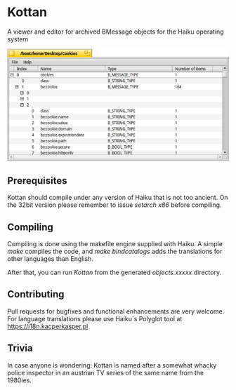 # Kottan

A viewer and editor for archived BMessage objects for the Haiku operating system 

![Screenshot](./screenshot.png)

## Prerequisites
Kottan should compile under any version of Haiku that is not too ancient. 
On the 32bit version please remember to issue *setarch x86* before compiling.

## Compiling 
Compiling is done using the makefile engine supplied with Haiku. A simple *make* compiles the code,
and *make bindcatalogs* adds the translations for other languages than English. 

After that, you can run *Kottan* from the generated *objects.xxxxx* directory. 

## Contributing 
Pull requests for bugfixes and functional enhancements are very welcome. For language translations please
use Haiku´s Polyglot tool at https://i18n.kacperkasper.pl

## Trivia
In case anyone is wondering: Kottan is named after a somewhat whacky police inspector in an austrian TV series of the same name from the 1980ies. 
